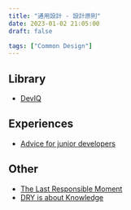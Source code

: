 ```yaml
---
title: "通用設計 - 設計原則"
date: 2023-01-02 21:05:00
draft: false

tags: ["Common Design"]
---
```


## Library
- [DevIQ](https://deviq.com/)

## Experiences 
- [Advice for junior developers](https://www.entropywins.wtf/blog/2022/09/21/advice-for-junior-developers/)

## Other
- [The Last Responsible Moment](https://blog.codinghorror.com/the-last-responsible-moment/)
- [DRY is about Knowledge](https://verraes.net/2014/08/dry-is-about-knowledge/?fbclid=IwAR2QdH43DLiLnDUN_oRHv4cyJaUYEMBAiPOhSDhxlFkK0XyiVo-WaO39SYQ)

